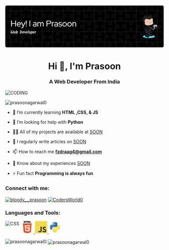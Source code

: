 ![logo](https://github.com/PrasoonAgarwal0/PrasoonAgarwal0/blob/main/github-header-image.png)
<h1 align="center">Hi 👋, I'm Prasoon</h1>
<h3 align="center">A Web Developer From India</h3>

<img src="https://encrypted-tbn0.gstatic.com/images?q=tbn:ANd9GcQ-pTifYyyuOgvCU9n9elXqgjALW_fNJBAabg&s" alt="CODING" height="200">

<p align="left"> <img src="https://komarev.com/ghpvc/?username=prasoonagarwal0&label=Profile%20views&color=0e75b6&style=flat" alt="prasoonagarwal0" /> </p>

- 🌱 I’m currently learning **HTML ,CSS, & JS**

- 🤝 I’m looking for help with **Python**

- 👨‍💻 All of my projects are available at [SOON](SOON)

- 📝 I regularly write articles on [SOON](SOON)

- 📫 How to reach me **fzdraag4@gmail.com**

- 📄 Know about my experiences [SOON](SOON)

- ⚡ Fun fact **Programming is always fun**

<h3 align="left">Connect with me:</h3>
<p align="left">
<a href="https://instagram.com/bloody_._prasoon" target="_blank"><img align="center" src="https://raw.githubusercontent.com/rahuldkjain/github-profile-readme-generator/master/src/images/icons/Social/instagram.svg" alt="bloody_._prasoon" height="30" width="40" /></a>
<a href="https://www.youtube.com/@CodersWorld0" target="_blank"><img align="center" src="https://raw.githubusercontent.com/rahuldkjain/github-profile-readme-generator/888aff31e1d26dd2a6acf6afebbc34970aeb0118/src/images/icons/Social/youtube.svg" alt="CodersWorld0" height="30" width="40" /></a>
</p>

<h3 align="left">Languages and Tools:</h3>
<p align="left"> <a href="https://www.w3.org/html/" target="_blank" rel="noreferrer"> <img src="https://raw.githubusercontent.com/devicons/devicon/master/icons/html5/html5-original-wordmark.svg" alt="html5" width="40" height="40"/> </a> <a href="https://developer.mozilla.org/en-US/docs/Web/JavaScript" target="_blank" rel="noreferrer"> <img src="https://raw.githubusercontent.com/devicons/devicon/master/icons/javascript/javascript-original.svg" alt="javascript" width="40" height="40"/> </a> <a href="https://www.python.org" target="_blank" rel="noreferrer"> <img src="https://raw.githubusercontent.com/devicons/devicon/master/icons/python/python-original.svg" alt="python" width="40" height="40"/> </a> <img align="left" src="https://cdn.worldvectorlogo.com/logos/css-3.svg" alt="CSS" height="30" width="50" /> </p>

<p><img align="left" src="https://github-readme-stats.vercel.app/api/top-langs?username=prasoonagarwal0&show_icons=true&locale=en&layout=compact" alt="prasoonagarwal0" /></p>

<p>&nbsp;<img align="center" src="https://github-readme-stats.vercel.app/api?username=prasoonagarwal0&show_icons=true&locale=en" alt="prasoonagarwal0" /></p>
